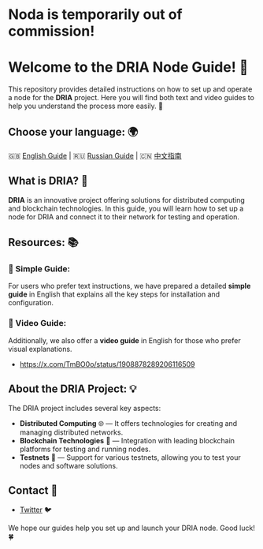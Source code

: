 # Noda is temporarily out of commission!

# Welcome to the DRIA Node Guide! 🎉

This repository provides detailed instructions on how to set up and operate a node for the **DRIA** project. Here you will find both text and video guides to help you understand the process more easily. 🚀

## Choose your language: 🌍
🇬🇧 [English Guide](guide-en/README.md) | 🇷🇺 [Russian Guide](guide-ru/README.md) | 🇨🇳 [中文指南](guide-zh/README.md) 

## What is DRIA? 🤔

**DRIA** is an innovative project offering solutions for distributed computing and blockchain technologies. In this guide, you will learn how to set up a node for DRIA and connect it to their network for testing and operation.

## Resources: 📚

### 📘 Simple Guide:
For users who prefer text instructions, we have prepared a detailed **simple guide** in English that explains all the key steps for installation and configuration.

### 🎥 Video Guide:
Additionally, we also offer a **video guide** in English for those who prefer visual explanations.
- https://x.com/TmBO0o/status/1908878289206116509

## About the DRIA Project: 💡

The DRIA project includes several key aspects:
- **Distributed Computing** 🌐 — It offers technologies for creating and managing distributed networks.
- **Blockchain Technologies** 🔗 — Integration with leading blockchain platforms for testing and running nodes.
- **Testnets** 🧪 — Support for various testnets, allowing you to test your nodes and software solutions.

## Contact 📲

- [Twitter](https://x.com/TmBO0o) 🐦

We hope our guides help you set up and launch your DRIA node. Good luck! 🍀
